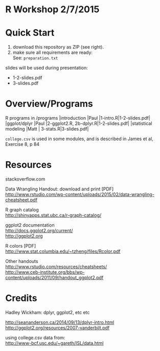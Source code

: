 # R Workshop 2/7/2015

Quick Start
===============================================================================
1. download this repository as ZIP (see right).
2. make sure all requirements are ready:  
See: `preparation.txt`


slides will be used during presentation:
* 1-2-slides.pdf  
* 3-slides.pdf  



Overview/Programs
===============================================================================

R programs in /programs
|introduction |Paul |1-intro.R|1-2-slides.pdf|
|ggplot/dplyr |Paul |2-ggplot2.R, 2b-dplyr.R|1-2-slides.pdf|
|statistical modeling |Matt | 3-stats.R|3-slides.pdf|

`college.csv` is used in some modules, and is described in James et al,
Exercise 8, p 84



Resources
===============================================================================
stackoverflow.com

Data Wrangling Handout: download and print [PDF]  
http://www.rstudio.com/wp-content/uploads/2015/02/data-wrangling-cheatsheet.pdf

R graph catalog  
http://shinyapps.stat.ubc.ca/r-graph-catalog/

ggplot2 documentation  
http://docs.ggplot2.org/current/  
http://ggplot2.org  

R colors [PDF]  
http://www.stat.columbia.edu/~tzheng/files/Rcolor.pdf

Other handouts  
http://www.rstudio.com/resources/cheatsheets/  
http://www.ceb-institute.org/bbs/wp-content/uploads/2011/09/handout_ggplot2.pdf  

Credits 
===============================================================================
Hadley Wickham: dplyr, ggplot2, etc etc  

http://seananderson.ca/2014/09/13/dplyr-intro.html  
http://ggplot2.org/resources/2007-vanderbilt.pdf   

using college.csv data from:  
http://www-bcf.usc.edu/~gareth/ISL/data.html  

